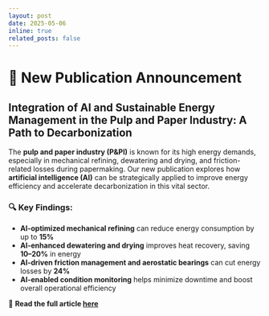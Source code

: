 ```yaml
---
layout: post
date: 2025-05-06
inline: true
related_posts: false
---
```


# 📢 New Publication Announcement

## Integration of AI and Sustainable Energy Management in the Pulp and Paper Industry: A Path to Decarbonization

The **pulp and paper industry (P&PI)** is known for its high energy demands, especially in mechanical refining, dewatering and drying, and friction-related losses during papermaking. Our new publication explores how **artificial intelligence (AI)** can be strategically applied to improve energy efficiency and accelerate decarbonization in this vital sector.

### 🔍 Key Findings:
- **AI-optimized mechanical refining** can reduce energy consumption by up to **15%**
- **AI-enhanced dewatering and drying** improves heat recovery, saving **10–20%** in energy
- **AI-driven friction management and aerostatic bearings** can cut energy losses by **24%**
- **AI-enabled condition monitoring** helps minimize downtime and boost overall operational efficiency

📄 **Read the full article [here](https://www.sciencedirect.com/science/article/pii/S1364032125004824)** 
